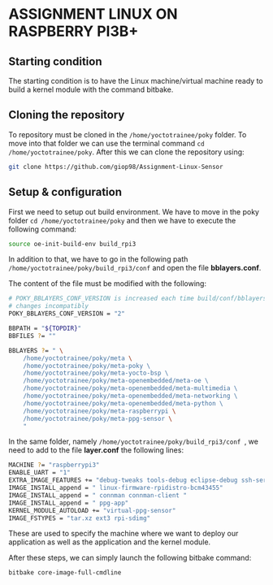 # ASSIGNMENT LINUX ON RASPBERRY PI3B+

## Starting condition

The starting condition is to have the Linux machine/virtual machine ready to build a kernel module with the command bitbake. 

## Cloning the repository

To repository must be cloned in the `/home/yoctotrainee/poky` folder. To move into that folder we can use the terminal command `cd /home/yoctotrainee/poky`. After this we can clone the repository using:

```bash
git clone https://github.com/giop98/Assignment-Linux-Sensor
```

## Setup & configuration

First we need to setup out build environment. We have to move in the poky folder `cd /home/yoctotrainee/poky` and then we have to execute the following command:

```bash 
source oe-init-build-env build_rpi3
```

In addition to that, we have to go in the following path `/home/yoctotrainee/poky/build_rpi3/conf` and open the file **bblayers.conf**. 

The content of the file must be modified with the following:

```bash
# POKY_BBLAYERS_CONF_VERSION is increased each time build/conf/bblayers.conf 
# changes incompatibly
POKY_BBLAYERS_CONF_VERSION = "2"

BBPATH = "${TOPDIR}" 
BBFILES ?= ""

BBLAYERS ?= " \
	/home/yoctotrainee/poky/meta \
	/home/yoctotrainee/poky/meta-poky \ 
	/home/yoctotrainee/poky/meta-yocto-bsp \ 
	/home/yoctotrainee/poky/meta-openembedded/meta-oe \ 
	/home/yoctotrainee/poky/meta-openembedded/meta-multimedia \ 
	/home/yoctotrainee/poky/meta-openembedded/meta-networking \ 
	/home/yoctotrainee/poky/meta-openembedded/meta-python \ 
	/home/yoctotrainee/poky/meta-raspberrypi \
	/home/yoctotrainee/poky/meta-ppg-sensor \
	"
```

In the same folder, namely `/home/yoctotrainee/poky/build_rpi3/conf `, we need to add to the file **layer.conf** the following lines:

```bash
MACHINE ?= "raspberrypi3" 
ENABLE_UART = "1"
EXTRA_IMAGE_FEATURES += "debug-tweaks tools-debug eclipse-debug ssh-server-openssh" 
IMAGE_INSTALL_append = " linux-firmware-rpidistro-bcm43455"
IMAGE_INSTALL_append = " connman connman-client "
IMAGE_INSTALL_append = " ppg-app"
KERNEL_MODULE_AUTOLOAD += "virtual-ppg-sensor"
IMAGE_FSTYPES = "tar.xz ext3 rpi-sdimg"
```
These are used to specify the machine where we want to deploy our application as well as the application and the kernel module.

After these steps, we can simply launch the following bitbake command:

```bash
bitbake core-image-full-cmdline
```

